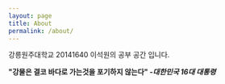 ```yaml
---
layout: page
title: About
permalink: /about/
---
```


강릉원주대학교 20141640 이석원의 공부 공간 입니다.

**"강물은 결코 바다로 가는것을 포기하지 않는다" _-대한민국 16대 대통령_**
